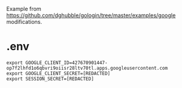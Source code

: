 Example from https://github.com/dghubble/gologin/tree/master/examples/google modifications.

# .env

	export GOOGLE_CLIENT_ID=427670901447-op7f2lhfd1o6qbvri9oiisr28ltv70tl.apps.googleusercontent.com
	export GOOGLE_CLIENT_SECRET=[REDACTED]
	export SESSION_SECRET=[REDACTED]
